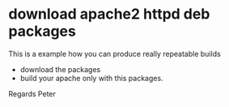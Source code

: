 # download apache2 httpd deb packages

This is a example how you can produce really repeatable builds

*	download the packages
*	build your apache only with this packages.

Regards
Peter

